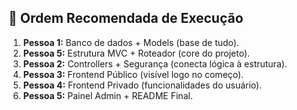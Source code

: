 ## 📌 Ordem Recomendada de Execução

1. **Pessoa 1:** Banco de dados + Models (base de tudo).
2. **Pessoa 5:** Estrutura MVC + Roteador (core do projeto).
3. **Pessoa 2:** Controllers + Segurança (conecta lógica à estrutura).
4. **Pessoa 3:** Frontend Público (visível logo no começo).
5. **Pessoa 4:** Frontend Privado (funcionalidades do usuário).
6. **Pessoa 5:** Painel Admin + README Final.